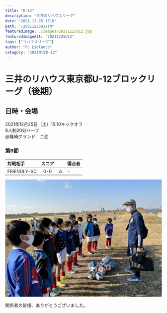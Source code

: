 ```yaml
---
title: "U-12"
description: "三井のリハウスリーグ"
date: "2021-12-25 1510"
path: "/20211225U12TM"
featuredImage: ./images/20211225U12.jpg
featuredImageAlt: "20211225U12"
tags: ["リハウスリーグ"]
author: "FC Esblanco"
category: "2021年度U-12"
---
```


# 三井のリハウス東京都U-12ブロックリーグ（後期）

## 日時・会場

2021年12月25日（土）15:10キックオフ <br>
8人制20分ハーフ<br>
@篠崎グランド　ニ面

### 第9節

| 対戦相手| スコア |   | 得点者  |
|:----|:------:|:-:|:--------|
| FRIENDLY-SC | 0-0 | △ |-|


![20211225U12](./images/20211225U12B.jpg "U12TM")


関係者の皆様、ありがとうございました。